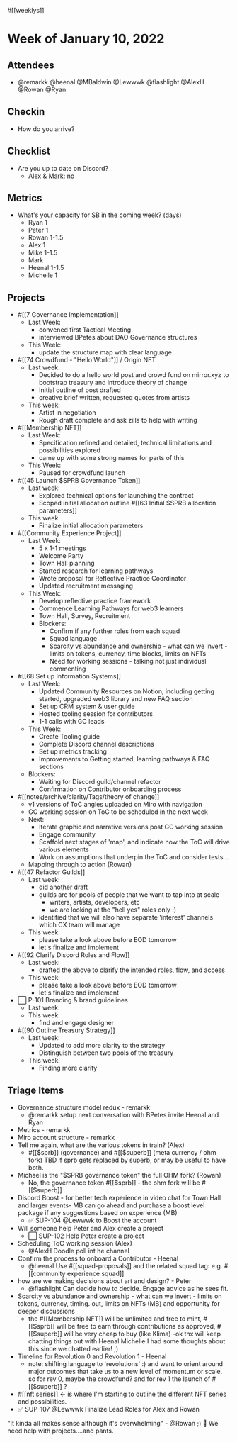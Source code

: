 #[[weeklys]] 
# Week of January 10, 2022
## Attendees
- @remarkk @heenal @MBaldwin @Lewwwk @flashlight @AlexH @Rowan  @Ryan  

## Checkin
- How do you arrive?

## Checklist
- Are you up to date on Discord?
	- Alex & Mark: no

## Metrics
- What's your capacity for SB in the coming week? (days)
	- Ryan 1 
	- Peter 1 
	- Rowan 1-1.5 
	- Alex 1
	- Mike 1-1.5 
	- Mark  
	- Heenal 1-1.5
	- Michelle 1

## Projects
- #[[7 Governance Implementation]] 
	- Last Week:
		- convened first Tactical Meeting
		- interviewed BPetes about DAO Governance structures
	- This Week:
		- update the structure map with clear language
- #[[74 Crowdfund - "Hello World"]] / Origin NFT
	- Last week:
		- Decided to do a hello world post and crowd fund on mirror.xyz to bootstrap treasury and introduce theory of change
		- Initial outline of post drafted
		- creative brief written, requested quotes from artists
	- This week:
		- Artist in negotiation
		- Rough draft complete and ask zilla to help with writing
- #[[Membership NFT]] 
	- Last Week:
		- Specification refined and detailed, technical limitations and possibilities explored
		- came up with some strong names for parts of this
	- This Week:
		- Paused for crowdfund launch
- #[[45 Launch $SPRB Governance Token]] 
	- Last week:
		- Explored technical options for launching the contract
		- Scoped initial allocation outline #[[63 Initial $SPRB allocation parameters]] 
	- This week
		- Finalize initial allocation parameters
- #[[Community Experience Project]] 
	- Last Week:
		- 5 x 1-1 meetings
		- Welcome Party
		- Town Hall planning
		- Started research for learning pathways
		- Wrote proposal for Reflective Practice Coordinator
		- Updated recruitment messaging
	- This Week:
		- Develop reflective practice framework
		- Commence Learning Pathways for web3 learners
		- Town Hall, Survey, Recruitment 
		- Blockers:
			- Confirm if any further roles from each squad
			- Squad language 
			- Scarcity vs abundance and ownership - what can we invert - limits on tokens, currency, time blocks, limits on NFTs
			- Need for working sessions - talking not just individual commenting
- #[[68 Set up Information Systems]] 
	- Last Week:
		- Updated Community Resources on Notion, including getting started, upgraded web3 library and new FAQ section
		- Set up CRM system & user guide
		- Hosted tooling session for contributors
		- 1-1 calls with GC leads
	- This Week:
		- Create Tooling guide
		- Complete Discord channel descriptions
		- Set up metrics tracking
		- Improvements to Getting started, learning pathways & FAQ sections
	- Blockers:
		- Waiting for Discord guild/channel refactor
		- Confirmation on Contributor onboarding process
- #[[notes/archive/clarity/Tags/theory of change]] 
	- v1 versions of ToC angles uploaded on Miro with navigation 
	- GC working session on ToC to be scheduled in the next week
	- Next:
		- Iterate graphic and narrative versions post GC working session
		- Engage community
		- Scaffold next stages of 'map', and indicate how the ToC will drive various elements
		- Work on assumptions that underpin the ToC and consider tests...
	- Mapping through to action (Rowan)
- #[[47 Refactor Guilds]] 
	- Last week:
		- did another draft
		- guilds are for pools of people that we want to tap into at scale
			- writers, artists, developers, etc
			- we are looking at the "hell yes" roles only :)
		- identified that we will also have separate 'interest' channels which CX team will manage
	- This week:
		-  please take a look above before EOD tomorrow
		- let's finalize and implement
- #[[92 Clarify Discord Roles and Flow]] 
	- Last week:
		- drafted the above to clarify the intended roles, flow, and access
	- This week:
		-  please take a look above before EOD tomorrow
		- let's finalize and implement
- ⬜️ P-101 Branding & brand guidelines
	- Last week:
	- This week:
		- find and engage designer
- #[[90 Outline Treasury Strategy]] 
	- Last week:
		- Updated to add more clarity to the strategy
		- Distinguish between two pools of the treasury
	- This week:
		- Finding more clarity

## Triage Items
- Governance structure model redux - remarkk
	- @remarkk setup next conversation with BPetes invite Heenal and Ryan
- Metrics - remarkk
- Miro account structure - remarkk
- Tell me again, what are the various tokens in train? (Alex)
	- #[[$sprb]] (governance) and #[[$superb]] (meta currency / ohm fork) TBD if sprb gets replaced by superb, or may be useful to have both. 
- Michael is the "$SPRB governance token" the full OHM fork? (Rowan)
	- No, the governance token #[[$sprb]] - the ohm fork will be #[[$superb]] 
- Discord Boost - for better tech experience in video chat for Town Hall and larger events- MB can go ahead and purchase a boost level package if any suggestions based on experience  (MB)
	- ✅ SUP-104 @Lewwwk to Boost the account
- Will someone help Peter and Alex create a project
	- ⬜️ SUP-102 Help Peter create a project
- Scheduling ToC working session (Alex)
	- @AlexH Doodle poll int he channel
- Confirm the process to onboard a Contributor - Heenal
	- @heenal Use #[[squad-proposals]] and the related squad tag: e.g. #[[community experience squad]] 
- how are we making decisions about art and design? - Peter
	- @flashlight Can decide how to decide. Engage advice as he sees fit.
- Scarcity vs abundance and ownership - what can we invert - limits on tokens, currency, timing. out, limits on NFTs (MB) and opportunity for deeper discussions
	- the #[[Membership NFT]]  will be unlimited and free to mint, #[[$sprb]]  will be free to earn through contributions as approved, #[[$superb]] will be very cheap to buy (like Klima) -ok thx will keep chatting things out with Heenal Michelle I had some thoughts about this since we chatted earlier! ;)
- Timeline for Revolution 0 and Revolution 1 - Heenal
	- note: shifting language to 'revolutions' :) and want to orient around major outcomes that take us to a new level of momentum or scale. so for rev 0, maybe the crowdfund? and for rev 1 the launch of #[[$superb]] ?
- #[[nft series]] <- is where I'm starting to outline the different NFT series and possibilities.
- ✅ SUP-107 @Lewwwk Finalize Lead Roles for Alex and Rowan


"It kinda all makes sense although it's overwhelming" - @Rowan  ;) 🙏
We need help with projects....and pants.